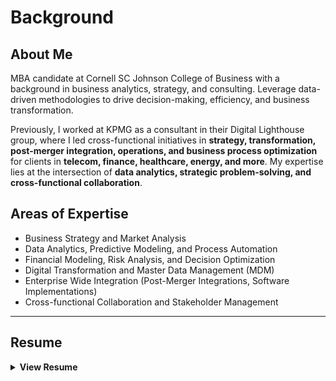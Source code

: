 # Background

## About Me
MBA candidate at Cornell SC Johnson College of Business with a background in business analytics, strategy, and consulting. Leverage data-driven methodologies to drive decision-making, efficiency, and business transformation.  

Previously, I worked at KPMG as a consultant in their Digital Lighthouse group, where I led cross-functional initiatives in **strategy, transformation, post-merger integration, operations, and business process optimization** for clients in **telecom, finance, healthcare, energy, and more**. My expertise lies at the intersection of **data analytics, strategic problem-solving, and cross-functional collaboration**.  

## Areas of Expertise
- Business Strategy and Market Analysis
- Data Analytics, Predictive Modeling, and Process Automation
- Financial Modeling, Risk Analysis, and Decision Optimization
- Digital Transformation and Master Data Management (MDM)
- Enterprise Wide Integration (Post-Merger Integrations, Software Implementations)
- Cross-functional Collaboration and Stakeholder Management

---

## Resume  

<details>
  <summary><b>View Resume</b></summary>

  <br>

  <div align="center" style="width: 70%; margin: 0 auto;">

  | **Section** | **Details** |
  |------------|----------------------------------|
  | **Name** | Dev Misra |
  | **LinkedIn** | [linkedin.com/in/dev-misra](https://www.linkedin.com/in/dev-misra/) |
  | **Education** | Cornell SC Johnson College of Business (MBA '26), Rutgers Business School (B.S. '21) |
  | **Work Experience** | KPMG (Advisory Associate), Compass Pro Bono (Consultant) |
  | **Certifications** | AWS Certified Cloud Practitioner, AWS Certified SysOps Administrator - Associate, Databricks Certified Data Engineer Associate |
  | **Technical Skills** | Python, R, SQL, Alteryx, Power BI, Tableau, Excel, PowerPoint, Word |
  | **Portfolio** | [31-DM.github.io](https://31-dm.github.io/) |

  </div>

  <div align="center">
    <img src="assets/resume/DM_Resume.png" width="85%">
  </div>

<p align="center">
  <a href="https://raw.githubusercontent.com/31-DM/31-DM/main/assets/resume/DM_Resume.pdf" download>
    <b>Download Resume (PDF)</b>
  </a>
</p>

</details>
